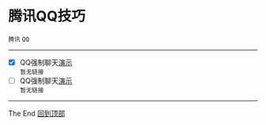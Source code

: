 # 腾讯QQ技巧
`腾讯` `QQ`<br>
***
- [x] QQ强制聊天[演示](/)<br>
```暂无链接```<br>
- [ ] QQ强制聊天[演示](/)<br>
```暂无链接```<br>
***
The End   [回到顶部](#readme)
